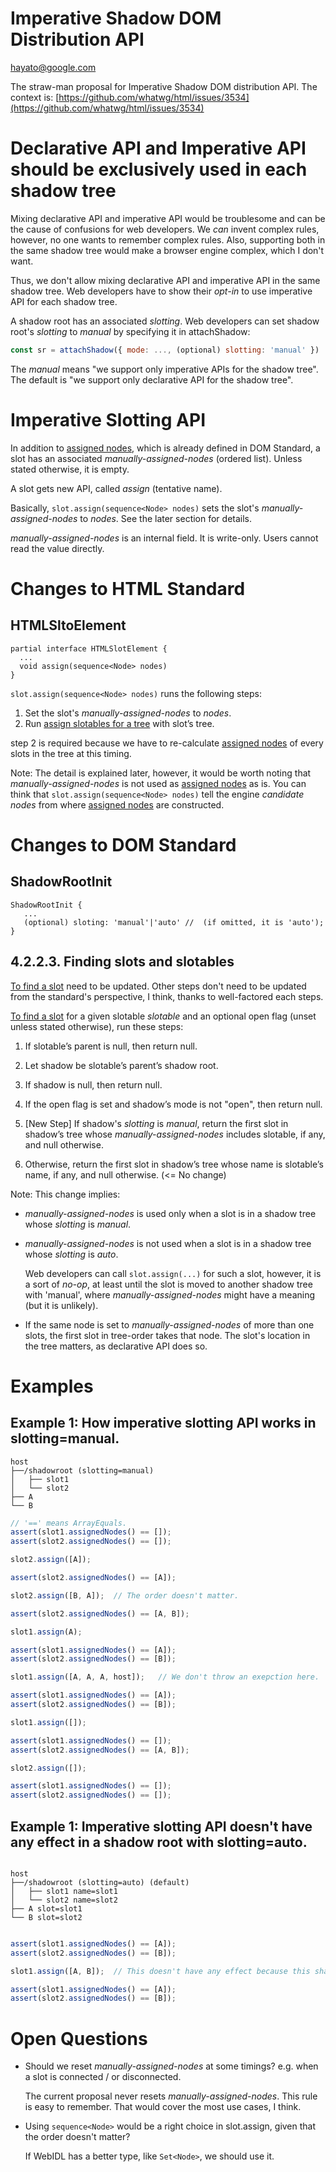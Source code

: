 # Imperative Shadow DOM Distribution API

hayato@google.com

The straw-man proposal for Imperative Shadow DOM distribution API.
The context is: [https://github.com/whatwg/html/issues/3534](https://github.com/whatwg/html/issues/3534)

# Declarative API and Imperative API should be exclusively used in each shadow tree

Mixing declarative API and imperative API would be troublesome and can be the cause of confusions for web developers.
We *can* invent complex rules, however, no one wants to remember complex rules. Also, supporting both in the same shadow tree would make a browser engine complex, which I don't want.

Thus, we don't allow mixing declarative API and imperative API in the same shadow tree.
Web developers have to show their *opt-in* to use imperative API for each shadow tree.

A shadow root has an associated *slotting*. Web developers can set shadow root's *slotting* to *manual* by specifying it in attachShadow:

```js
const sr = attachShadow({ mode: ..., (optional) slotting: 'manual' })
```

The *manual* means "we support only imperative APIs for the shadow tree".
The default is "we support only declarative API for the shadow tree".


# Imperative Slotting API

In addition to [assigned nodes], which is already defined in DOM Standard,
a slot has an associated *manually-assigned-nodes* (ordered list). Unless stated otherwise, it is empty.

[assigned nodes]: https://dom.spec.whatwg.org/#slot-assigned-nodes

A slot gets new API, called *assign* (tentative name).

Basically, `slot.assign(sequence<Node> nodes)` sets the slot's *manually-assigned-nodes* to *nodes*. See the later section for details.

*manually-assigned-nodes* is an internal field. It is write-only. Users cannot read the value directly.

# Changes to HTML Standard

## HTMLSltoElement

``` webidl
partial interface HTMLSlotElement {
  ...
  void assign(sequence<Node> nodes)
}

```

`slot.assign(sequence<Node> nodes)` runs the following steps:

1. Set the slot's *manually-assigned-nodes* to *nodes*.
2. Run [assign slotables for a tree] with slot’s tree.

step 2 is required because we have to re-calculate [assigned nodes] of every slots in the tree at this timing.

Note: The detail is explained later, however, it would be worth noting that *manually-assigned-nodes* is not used as
[assigned nodes] as is. You can think that `slot.assign(sequence<Node> nodes)` tell the engine *candidate nodes* from where [assigned nodes] are constructed.

[assign slotables for a tree]: https://dom.spec.whatwg.org/#assign-slotables-for-a-tree

# Changes to DOM Standard

## ShadowRootInit


``` webidl
ShadowRootInit {
   ...
   (optional) sloting: 'manual'|'auto' //  (if omitted, it is 'auto');
}

```

## 4.2.2.3. Finding slots and slotables

[To find a slot] need to be updated.
Other steps don't need to be updated from the standard's perspective, I think, thanks to well-factored each steps.

[To find a slot] for a given slotable *slotable* and an optional open flag (unset unless stated otherwise), run these steps:


1. If slotable’s parent is null, then return null.

2. Let shadow be slotable’s parent’s shadow root.

3. If shadow is null, then return null.

4. If the open flag is set and shadow’s mode is not "open", then return null.

5. [New Step] If shadow's *slotting* is *manual*, return the first slot in shadow’s tree whose *manually-assigned-nodes* includes slotable, if any, and null otherwise.

6. Otherwise, return the first slot in shadow’s tree whose name is slotable’s name, if any, and null otherwise. (<= No change)

Note: This change implies:

-   *manually-assigned-nodes* is used only when a slot is in a shadow tree whose *slotting* is *manual*.
-   *manually-assigned-nodes* is not used when a slot is in a shadow tree whose *slotting* is *auto*.

    Web developers can call `slot.assign(...)` for such a slot, however, it is a sort of *no-op*, at least until the slot is moved to another shadow tree with 'manual', where *manually-assigned-nodes* might have a meaning (but it is unlikely).

-   If the same node is set to *manually-assigned-nodes* of more than one slots, the first slot in tree-order takes that node. The slot's location in the tree matters, as declarative API does so.


[To find a slot]: https://dom.spec.whatwg.org/#find-a-slot

# Examples

## Example 1: How imperative slotting API works in slotting=manual.

``` text
host
├──/shadowroot (slotting=manual)
│   ├── slot1
│   └── slot2
├── A
└── B
```

``` javascript
// '==' means ArrayEquals.
assert(slot1.assignedNodes() == []);
assert(slot2.assignedNodes() == []);

slot2.assign([A]);

assert(slot2.assignedNodes() == [A]);

slot2.assign([B, A]);  // The order doesn't matter.

assert(slot2.assignedNodes() == [A, B]);

slot1.assign(A);

assert(slot1.assignedNodes() == [A]);
assert(slot2.assignedNodes() == [B]);

slot1.assign([A, A, A, host]);   // We don't throw an exepction here.

assert(slot1.assignedNodes() == [A]);
assert(slot2.assignedNodes() == [B]);

slot1.assign([]);

assert(slot1.assignedNodes() == []);
assert(slot2.assignedNodes() == [A, B]);

slot2.assign([]);

assert(slot1.assignedNodes() == []);
assert(slot2.assignedNodes() == []);

```

## Example 1: Imperative slotting API doesn't have any effect in a shadow root with slotting=auto.


``` text

host
├──/shadowroot (slotting=auto) (default)
│   ├── slot1 name=slot1
│   └── slot2 name=slot2
├── A slot=slot1
└── B slot=slot2
```

``` javascript

assert(slot1.assignedNodes() == [A]);
assert(slot2.assignedNodes() == [B]);

slot1.assign([A, B]);  // This doesn't have any effect because this shadow tree's slotting is auto

assert(slot1.assignedNodes() == [A]);
assert(slot2.assignedNodes() == [B]);
```

# Open Questions

-   Should we reset *manually-assigned-nodes* at some timings? e.g. when a slot is connected / or disconnected.

    The current proposal never resets *manually-assigned-nodes*. This rule is easy to remember.
    That would cover the most use cases, I think.

-   Using `sequence<Node>` would be a right choice in slot.assign, given that the order doesn't matter?

    If WebIDL has a better type, like `Set<Node>`, we should use it.
